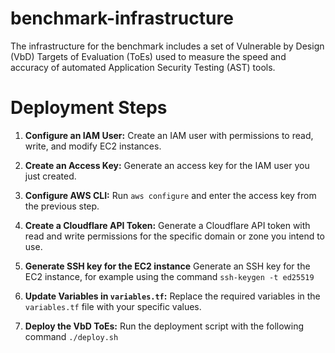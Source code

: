 # benchmark-infrastructure
The infrastructure for the benchmark includes a set of Vulnerable by Design (VbD) Targets of Evaluation (ToEs) used to measure the speed and accuracy of automated Application Security Testing (AST) tools.

# Deployment Steps

1. **Configure an IAM User:**
   Create an IAM user with permissions to read, write, and modify EC2 instances.

2. **Create an Access Key:**
   Generate an access key for the IAM user you just created.

3. **Configure AWS CLI:**
   Run `aws configure` and enter the access key from the previous step.

4. **Create a Cloudflare API Token:**
   Generate a Cloudflare API token with read and write permissions for the specific domain or zone you intend to use.

6. **Generate SSH key for the EC2 instance**
   Generate an SSH key for the EC2 instance, for example using the command `ssh-keygen -t ed25519`

7. **Update Variables in `variables.tf`:**
   Replace the required variables in the `variables.tf` file with your specific values.

8. **Deploy the VbD ToEs:**
   Run the deployment script with the following command `./deploy.sh`
